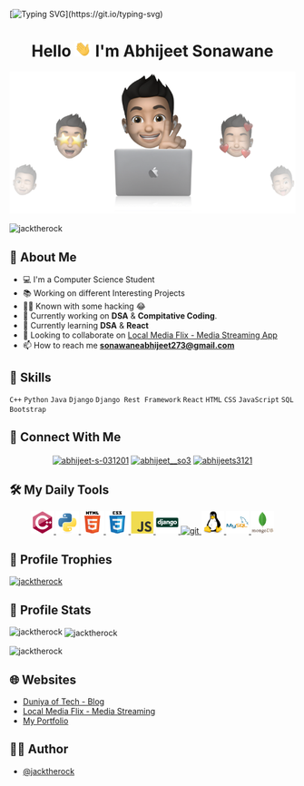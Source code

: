 [![Typing SVG](https://readme-typing-svg.herokuapp.com?color=1A93F7&size=25&center=true&width=600&lines=Hello+Folks+!+Welcome+To+My+Repository+!)](https://git.io/typing-svg)

<h1 align="center">Hello <img src="https://github.com/ankitwarbhe/ankitwarbhe/blob/master/Hi.gif" width="29px"> I'm Abhijeet Sonawane</h1>

<p align="center"><img src="https://raw.githubusercontent.com/KevinPatel04/KevinPatel04/master/cover-thompson.png"></p>

<p align="left"> <img src="https://komarev.com/ghpvc/?username=jacktherock&label=Profile%20views&color=0e75b6&style=flat" alt="jacktherock" /> </p>



## 🚀 About Me

- 💻 I'm a Computer Science Student
- 📚 Working on different Interesting Projects 
- 👨‍💻 Known with some hacking 😂
- 🔭 Currently working on **DSA** & **Compitative Coding**.
- 🌱 Currently learning **DSA** & **React**
- 👯 Looking to collaborate on [Local Media Flix - Media Streaming App](https://github.com/jacktherock/Local-Media-Flix.git)
- 📫 How to reach me **sonawaneabhijeet273@gmail.com**



## 🧰 Skills

`C++`
`Python`
`Java`
`Django`
`Django Rest Framework`
`React`
`HTML`
`CSS`
`JavaScript`
`SQL`
`Bootstrap`



## 📧 Connect With Me

<p align="center">
<a href="https://www.linkedin.com/in/abhijeets031201/" target="blank"><img align="center" src="https://raw.githubusercontent.com/rahuldkjain/github-profile-readme-generator/master/src/images/icons/Social/linked-in-alt.svg" alt="abhijeet-s-031201" height="30" width="40" /></a>    
<a href="https://www.instagram.com/abhijeet__so3/" target="blank"><img align="center" src="https://raw.githubusercontent.com/rahuldkjain/github-profile-readme-generator/master/src/images/icons/Social/instagram.svg" alt="abhijeet__so3" height="30" width="40" /></a>    
<a href="https://www.hackerrank.com/abhijeets3121" target="blank"><img align="center" src="https://raw.githubusercontent.com/rahuldkjain/github-profile-readme-generator/master/src/images/icons/Social/hackerrank.svg" alt="abhijeets3121" height="30" width="40" /></a>
</p>



## 🛠 My Daily Tools

<p align="center">
<a href="https://www.w3schools.com/cpp/" target="_blank"> <img src="https://raw.githubusercontent.com/devicons/devicon/master/icons/cplusplus/cplusplus-original.svg" alt="cplusplus" width="40" height="40"/> </a>    
<a href="https://www.python.org" target="_blank"> <img src="https://raw.githubusercontent.com/devicons/devicon/master/icons/python/python-original.svg" alt="python" width="40" height="40"/> </a>    
<a href="https://www.w3.org/html/" target="_blank"> <img src="https://raw.githubusercontent.com/devicons/devicon/master/icons/html5/html5-original-wordmark.svg" alt="html5" width="40" height="40"/> </a>    
<a href="https://www.w3schools.com/css/" target="_blank"> <img src="https://raw.githubusercontent.com/devicons/devicon/master/icons/css3/css3-original-wordmark.svg" alt="css3" width="40" height="40"/> </a>    
<a href="https://developer.mozilla.org/en-US/docs/Web/JavaScript" target="_blank"> <img src="https://raw.githubusercontent.com/devicons/devicon/master/icons/javascript/javascript-original.svg" alt="javascript" width="40" height="40"/> </a> 
<a href="https://www.djangoproject.com/" target="_blank"> <img src="https://raw.githubusercontent.com/devicons/devicon/master/icons/django/django-original.svg" alt="django" width="40" height="40"/> </a>    
<a href="https://git-scm.com/" target="_blank"> <img src="https://www.vectorlogo.zone/logos/git-scm/git-scm-icon.svg" alt="git" width="40" height="40"/> </a> 
<a href="https://www.linux.org/" target="_blank"> <img src="https://raw.githubusercontent.com/devicons/devicon/master/icons/linux/linux-original.svg" alt="linux" width="40" height="40"/> </a>    
<a href="https://www.mysql.com/" target="_blank"> <img src="https://raw.githubusercontent.com/devicons/devicon/master/icons/mysql/mysql-original-wordmark.svg" alt="mysql" width="40" height="40"/> </a>    
<a href="https://www.mongodb.com/" target="_blank"> <img src="https://raw.githubusercontent.com/devicons/devicon/master/icons/mongodb/mongodb-original-wordmark.svg" alt="mongodb" width="40" height="40"/> </a> 
</p>



## 📝 Profile Trophies

<p align="left">
<a href="https://github.com/ryo-ma/github-profile-trophy"><img src="https://github-profile-trophy.vercel.app/?username=jacktherock" alt="jacktherock" /></a>
</p>



## 📝 Profile Stats

<p><img align="left" src="https://github-readme-stats.vercel.app/api/top-langs?username=jacktherock&show_icons=true&locale=en&layout=compact" alt="jacktherock" /></p>

<p>&nbsp;<img align="center" src="https://github-readme-stats.vercel.app/api?username=jacktherock&show_icons=true&locale=en" alt="jacktherock" /></p>
<p><img align="center" src="https://github-readme-streak-stats.herokuapp.com/?user=jacktherock&" alt="jacktherock" /></p>

  
  
## 🌐 Websites

 - [Duniya of Tech - Blog](https://duniyaoftechblogs.blogspot.com/)
 - [Local Media Flix - Media Streaming](https://localmediaflix.herokuapp.com/)
 - [My Portfolio](https://detailportfolio.herokuapp.com/)


  
## 🙋‍♂️ Author

- [@jacktherock](https://www.github.com/jacktherock)

  
